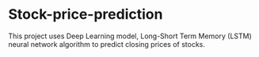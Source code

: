 # Stock-price-prediction
This project uses Deep Learning model, Long-Short Term Memory (LSTM) neural network algorithm to predict closing prices of stocks.
